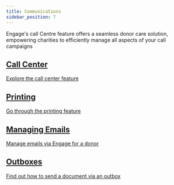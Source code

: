 ```yaml
---
title: Communications
sidebar_position: 7
---
```


Engage's call Centre feature offers a seamless donor care solution, empowering charities to efficiently manage all aspects of your call campaigns

<section class="row list">
   <article class="col col--6 margin-bottom--lg">
      <a class="card padding--lg cardContainer" href="/docs/engage/communications/call-center/">
         <h2 class="text--truncate cardTitle" title="Call Center">Call Center</h2>
         <p class="text--truncate cardDescription" title="Explore the call center feature">Explore the call center feature</p>
      </a>
   </article>

  <article class="col col--6 margin-bottom--lg">
      <a class="card padding--lg cardContainer" href="/docs/engage/communications/printing/">
         <h2 class="text--truncate cardTitle" title="Printing">Printing</h2>
         <p class="text--truncate cardDescription" title="Go through the printing feature">Go through the printing feature</p>
      </a>
   </article>

   <article class="col col--6 margin-bottom--lg">
      <a class="card padding--lg cardContainer" href="/docs/engage/communications/managing-emails/">
         <h2 class="text--truncate cardTitle" title="Managing Emails">Managing Emails</h2>
         <p class="text--truncate cardDescription" title="Manage emails via Engage for a donor">Manage emails via Engage for a donor</p>
      </a>
   </article>

<article class="col col--6 margin-bottom--lg">
      <a class="card padding--lg cardContainer" href="/docs/engage/communications/outboxes/">
         <h2 class="text--truncate cardTitle" title="Outboxes">Outboxes</h2>
         <p class="text--truncate cardDescription" title="Find out how to send a document via an outbox">Find out how to send a document via an outbox</p>
      </a>
   </article>
</section>